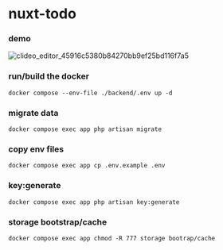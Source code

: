 # nuxt-todo

### demo
![clideo_editor_45916c5380b84270bb9ef25bd116f7a5](https://github.com/cortejojicoy/nuxt-todo/assets/34363543/bc012cdb-97ce-4b85-bd6f-7d0c7d095a66)

### run/build the docker 
```
docker compose --env-file ./backend/.env up -d
```

### migrate data
```
docker compose exec app php artisan migrate
```

### copy env files
```
docker compose exec app cp .env.example .env
```

### key:generate
```
docker compose exec app php artisan key:generate
```

### storage bootstrap/cache
```
docker compose exec app chmod -R 777 storage bootrap/cache
```


